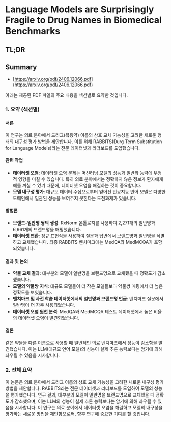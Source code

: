 # Language Models are Surprisingly Fragile to Drug Names in Biomedical Benchmarks
## TL;DR
## Summary
- [https://arxiv.org/pdf/2406.12066.pdf](https://arxiv.org/pdf/2406.12066.pdf)

아래는 제공된 PDF 파일의 주요 내용을 섹션별로 요약한 것입니다.

### 1. 요약 (섹션별)

#### 서론
이 연구는 의료 분야에서 드러그(복용약) 이름의 상호 교체 가능성을 고려한 새로운 형태의 내구성 평가 방법을 제안합니다. 이를 위해 RABBITS(Durg Term Substitution for Language Models)라는 전문 데이터셋과 리더보드를 도입했습니다.

#### 관련 작업
- **데이터셋 오염**: 데이터셋 오염 문제는 머신러닝 모델의 성능과 일반화 능력에 부정적 영향을 미칠 수 있습니다. 특히 의료 분야에서는 정확하지 않은 정보가 환자에게 해를 끼칠 수 있기 때문에, 데이터셋 오염을 해결하는 것이 중요합니다.
- **모델 내구성 평가**: 대규모 데이터 수집으로부터 얻어진 인공지능 언어 모델은 다양한 도메인에서 일관된 성능을 보여주지 못한다는 도전과제가 있습니다.

#### 방법론
- **브랜드-일반명 쌍의 생성**: RxNorm 온톨로지를 사용하여 2,271개의 일반명과 6,961개의 브랜드명을 매핑했습니다.
- **데이터셋 변환**: 정규 표현식을 사용하여 질문과 답변에서 브랜드명과 일반명을 식별하고 교체했습니다. 최종 RABBITS 벤치마크에는 MedQA와 MedMCQA가 포함되었습니다.

#### 결과 및 논의
- **약물 교체 결과**: 대부분의 모델이 일반명을 브랜드명으로 교체했을 때 정확도가 감소했습니다.
- **모델의 약물쌍 지식**: 대규모 모델들이 더 작은 모델들보다 약물쌍 매핑에서 더 높은 정확도를 보였습니다.
- **벤치마크 및 사전 학습 데이터셋에서의 일반명과 브랜드명 언급**: 벤치마크 질문에서 일반명이 더 자주 사용되었습니다.
- **데이터셋 오염 원천 분석**: MedQA와 MedMCQA 테스트 데이터셋에서 높은 비율의 데이터셋 오염이 발견되었습니다.

#### 결론
같은 약물을 다른 이름으로 사용할 때 일반적인 의료 벤치마크에서 성능이 감소함을 발견했습니다. 이는 LLM(대규모 언어 모델)의 성능이 실제 추론 능력보다는 암기에 의해 좌우될 수 있음을 시사합니다.

### 2. 전체 요약
이 논문은 의료 분야에서 드러그 이름의 상호 교체 가능성을 고려한 새로운 내구성 평가 방법을 제안합니다. RABBITS라는 전문 데이터셋과 리더보드를 도입하여 모델의 성능을 평가했습니다. 연구 결과, 대부분의 모델이 일반명을 브랜드명으로 교체했을 때 정확도가 감소했으며, 이는 LLM의 성능이 실제 추론 능력보다는 암기에 의해 좌우될 수 있음을 시사합니다. 이 연구는 의료 분야에서 데이터셋 오염을 해결하고 모델의 내구성을 평가하는 새로운 방법을 제안함으로써, 향후 연구에 중요한 기여를 할 것입니다.